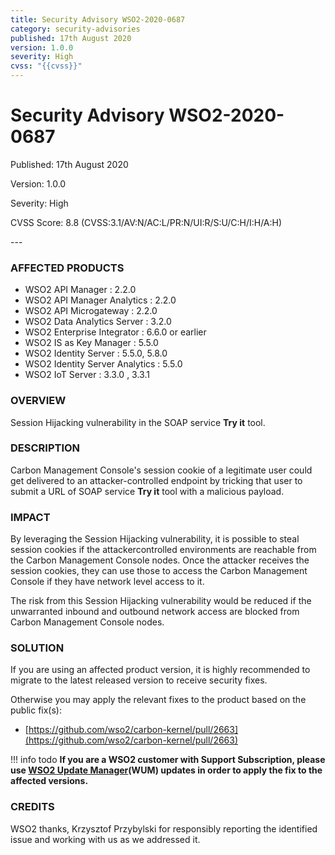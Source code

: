 ```yaml
---
title: Security Advisory WSO2-2020-0687
category: security-advisories
published: 17th August 2020
version: 1.0.0
severity: High
cvss: "{{cvss}}"
---
```


# Security Advisory WSO2-2020-0687

<p class="doc-info">Published: 17th August 2020</p>
<p class="doc-info">Version: 1.0.0</p>
<p class="doc-info">Severity: High</p>
<p class="doc-info">CVSS Score: 8.8 (CVSS:3.1/AV:N/AC:L/PR:N/UI:R/S:U/C:H/I:H/A:H)</p>
---

### AFFECTED PRODUCTS
* WSO2 API Manager : 2.2.0 
* WSO2 API Manager Analytics : 2.2.0
* WSO2 API Microgateway : 2.2.0
* WSO2 Data Analytics Server : 3.2.0
* WSO2 Enterprise Integrator : 6.6.0 or earlier
* WSO2 IS as Key Manager : 5.5.0 
* WSO2 Identity Server : 5.5.0, 5.8.0
* WSO2 Identity Server Analytics : 5.5.0
* WSO2 IoT Server : 3.3.0 , 3.3.1


### OVERVIEW
Session Hijacking vulnerability in the SOAP service **Try it** tool.


### DESCRIPTION
Carbon Management Console's session cookie of a legitimate user could get delivered to an attacker-controlled endpoint by tricking that user to submit a URL of SOAP service **Try it** tool with a malicious payload.


### IMPACT
By leveraging the Session Hijacking vulnerability, it is possible to steal session cookies if the attackercontrolled environments are reachable from the Carbon Management Console nodes. Once the attacker receives the session cookies, they can use those to access the Carbon Management Console if they have network level access to it.

The risk from this Session Hijacking vulnerability would be reduced if the unwarranted inbound and outbound network access are blocked from Carbon Management Console nodes.


### SOLUTION
If you are using an affected product version, it is highly recommended to migrate to the latest released version to receive security fixes.

Otherwise you may apply the relevant fixes to the product based on the public fix(s):

* [https://github.com/wso2/carbon-kernel/pull/2663](https://github.com/wso2/carbon-kernel/pull/2663)


!!! info todo
    **If you are a WSO2 customer with Support Subscription, please use [WSO2 Update Manager](https://wso2.com/updates/wum)(WUM) updates in order to apply the fix to the affected versions.**


### CREDITS
WSO2 thanks, Krzysztof Przybylski for responsibly reporting the identified issue and working with us as we addressed it.
